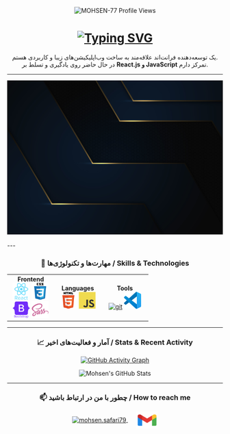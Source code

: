 <div align="center">

  <p>
    <img src="https://komarev.com/ghpvc/?username=MOHSEN-77&label=Profile%20views&color=0e75b6&style=flat" alt="MOHSEN-77 Profile Views" />
  </p>

  <h1>
    <a href="https://git.io/typing-svg"><img src="https://readme-typing-svg.herokuapp.com?font=Fira+Code&size=30&pause=1000&color=0e75b6&center=true&vCenter=true&width=435&lines=Hi+there%2C+I'm+Mohsen!+%F0%9F%91%8B;I'm+a+Front-end+Developer" alt="Typing SVG" /></a>
  </h1>

  <p>
    یک توسعه‌دهنده فرانت‌اند علاقه‌مند به ساخت وب‌اپلیکیشن‌های زیبا و کاربردی هستم.
    <br>
    در حال حاضر روی یادگیری و تسلط بر <b>React.js و JavaScript</b> تمرکز دارم.
  </p>

</div>

---
<p align="center">
  <img src="https://raw.githubusercontent.com/MOHSEN-77/MOHSEN-77/main/—Pngtree—abstract%20blue%20and%20gold%20on_1446345%20(1).jpg" alt="Abstract Blue and Gold Banner"/>
</p>
---

<div align="center">

  <h3>🚀 مهارت‌ها و تکنولوژی‌ها / Skills & Technologies</h3>

  <table>
    <tr>
      <td align="center" width="96">
          <b>Frontend</b>
          <br>
          <a href="https://reactjs.org/" target="_blank"><img src="https://raw.githubusercontent.com/devicons/devicon/master/icons/react/react-original-wordmark.svg" alt="react" width="40" height="40"/></a>
          <a href="https://www.w3schools.com/css/" target="_blank"><img src="https://raw.githubusercontent.com/devicons/devicon/master/icons/css3/css3-original-wordmark.svg" alt="css3" width="40" height="40"/></a>
          <a href="https://getbootstrap.com" target="_blank"><img src="https://raw.githubusercontent.com/devicons/devicon/master/icons/bootstrap/bootstrap-plain-wordmark.svg" alt="bootstrap" width="40" height="40"/></a>
          <a href="https://sass-lang.com" target="_blank"><img src="https://raw.githubusercontent.com/devicons/devicon/master/icons/sass/sass-original.svg" alt="sass" width="40" height="40"/></a>
      </td>
      <td align="center" width="96">
          <b>Languages</b>
          <br>
          <a href="https://www.w3.org/html/" target="_blank"><img src="https://raw.githubusercontent.com/devicons/devicon/master/icons/html5/html5-original-wordmark.svg" alt="html5" width="40" height="40"/></a>
          <a href="https://developer.mozilla.org/en-US/docs/Web/JavaScript" target="_blank"><img src="https://raw.githubusercontent.com/devicons/devicon/master/icons/javascript/javascript-original.svg" alt="javascript" width="40" height="40"/></a>
      </td>
      <td align="center" width="96">
          <b>Tools</b>
          <br>
          <a href="https://git-scm.com/" target="_blank"><img src="https://www.vectorlogo.zone/logos/git-scm/git-scm-icon.svg" alt="git" width="40" height="40"/></a>
          <a href="https://code.visualstudio.com/" target="_blank"><img src="https://raw.githubusercontent.com/devicons/devicon/master/icons/vscode/vscode-original.svg" alt="vscode" width="40" height="40"/></a>
      </td>
    </tr>
  </table>

  ---

  <h3>📈 آمار و فعالیت‌های اخیر / Stats & Recent Activity</h3>

  <p>
    <a href="https://github.com/MOHSEN-77"><img src="https://github-readme-activity-graph.vercel.app/graph?username=MOHSEN-77&theme=react-dark&bg_color=0D1117&hide_border=true" alt="GitHub Activity Graph"/></a>
  </p>
  <p>
    <img src="[![Top Langs](https://github-readme-stats.vercel.app/api/top-langs/?username=anuraghazra&layout=donut)](https://github.com/anuraghazra/github-readme-stats)" alt="Mohsen's GitHub Stats"/>
  </p>

  ---

  <h3>📫 چطور با من در ارتباط باشید / How to reach me</h3>

  <p>
    <a href="https://www.instagram.com/mohsen.safari79" target="_blank">
      <img align="center" src="https://raw.githubusercontent.com/rahuldkjain/github-profile-readme-generator/master/src/images/icons/Social/instagram.svg" alt="mohsen.safari79" height="40" width="50" />
    </a>
    &nbsp;&nbsp;&nbsp;&nbsp; <a href="mailto:your-email@example.com" target="_blank">
      <img align="center" src="https://raw.githubusercontent.com/rahuldkjain/github-profile-readme-generator/master/src/images/icons/Social/gmail.svg" alt="Your Email" height="40" width="50" />
    </a>
  </p>

</div>
